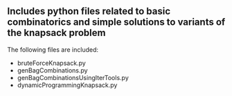 ## Includes python files related to basic combinatorics and simple solutions to variants of the knapsack problem

The following files are included:
* bruteForceKnapsack.py  
* genBagCombinations.py  
* genBagCombinationsUsingIterTools.py  
* dynamicProgrammingKnapsack.py  
